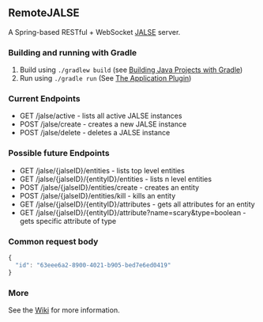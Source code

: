 ## RemoteJALSE
A Spring-based RESTful + WebSocket [JALSE](https://github.com/Ellzord/JALSE) server.

### Building and running with Gradle
1. Build using ```./gradlew build``` (see [Building Java Projects with Gradle](https://spring.io/guides/gs/gradle/#_build_your_project_with_gradle_wrapper))
2. Run using ```./gradle run``` (See [The Application Plugin](http://gradle.org/docs/current/userguide/application_plugin.html))

### Current Endpoints
* GET /jalse/active - lists all active JALSE instances
* POST /jalse/create - creates a new JALSE instance
* POST /jalse/delete - deletes a JALSE instance

### Possible future Endpoints
* GET /jalse/{jalseID}/entities - lists top level entities
* GET /jalse/{jalseID}/{entityID}/entities - lists n level entities
* POST /jalse/{jalseID}/entities/create - creates an entity
* POST /jalse/{jalseID}/entities/kill - kills an entity
* GET /jalse/{jalseID}/{entityID}/attributes - gets all attributes for an entity
* GET /jalse/{jalseID}/{entityID}/attribute?name=scary&type=boolean - gets specific attribute of type

### Common request body
```javascript
{
  "id": "63eee6a2-8900-4021-b905-bed7e6ed0419"
}
```

### More
See the [Wiki](https://github.com/Ellzord/JALSE/wiki) for more information.